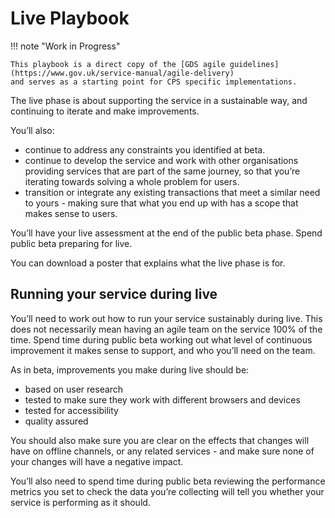 # Live Playbook

!!! note "Work in Progress"

    This playbook is a direct copy of the [GDS agile guidelines](https://www.gov.uk/service-manual/agile-delivery)
    and serves as a starting point for CPS specific implementations.

The live phase is about supporting the service in a sustainable way, and continuing to iterate and make improvements. 

You’ll also:

* continue to address any constraints you identified at beta.
* continue to develop the service and work with other organisations providing services that are part of the same 
  journey, so that you’re iterating towards solving a whole problem for users.
* transition or integrate any existing transactions that meet a similar need to yours - making sure that what you end up 
  with has a scope that makes sense to users.

You’ll have your live assessment at the end of the public beta phase. Spend public beta preparing for live.

You can download a poster that explains what the live phase is for.

## Running your service during live

You’ll need to work out how to run your service sustainably during live. This does not necessarily mean having an agile 
team on the service 100% of the time. Spend time during public beta working out what level of continuous improvement it 
makes sense to support, and who you’ll need on the team.

As in beta, improvements you make during live should be:

* based on user research
* tested to make sure they work with different browsers and devices
* tested for accessibility
* quality assured

You should also make sure you are clear on the effects that changes will have on offline channels, or any related 
services - and make sure none of your changes will have a negative impact.

You’ll also need to spend time during public beta reviewing the performance metrics you set to check the data you’re 
collecting will tell you whether your service is performing as it should.

